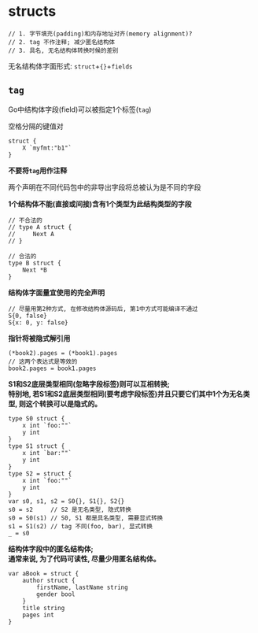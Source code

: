 # structs

```golang
// 1. 字节填充(padding)和内存地址对齐(memory alignment)?
// 2. tag 不作注释; 减少匿名结构体
// 3. 具名, 无名结构体转换时候的差别
```

无名结构体字面形式: `struct`+`{}`+`fields`

## `tag`
Go中结构体字段(field)可以被指定1个标签(`tag`)

空格分隔的键值对
```golang
struct {
    X `myfmt:"b1"`
}
```
**不要将`tag`用作注释**

两个声明在不同代码包中的非导出字段将总被认为是不同的字段

**1个结构体不能(直接或间接)含有1个类型为此结构类型的字段**
```golang
// 不合法的
// type A struct {
//     Next A
// }

// 合法的
type B struct {
    Next *B
}
```

**结构体字面量宜使用的完全声明**
```golang
// 尽量用第2种方式, 在修改结构体源码后, 第1中方式可能编译不通过
S{0, false}
S{x: 0, y: false}
```

**指针将被隐式解引用**
```golang
(*book2).pages = (*book1).pages
// 这两个表达式是等效的
book2.pages = book1.pages
```

**S1和S2底层类型相同(忽略字段标签)则可以互相转换;</br>特别地, 若S1和S2底层类型相同(要考虑字段标签)并且只要它们其中1个为无名类型, 则这个转换可以是隐式的。**
```golang
type S0 struct {
    x int `foo:""`
    y int
}
type S1 struct {
    x int `bar:""`
    y int
}
type S2 = struct {
    x int `foo:""`
    y int
}
var s0, s1, s2 = S0{}, S1{}, S2{}
s0 = s2     // S2 是无名类型, 隐式转换
s0 = S0(s1) // S0, S1 都是具名类型, 需要显式转换
s1 = S1(s2) // tag 不同(foo, bar), 显式转换
_ = s0
```

**结构体字段中的匿名结构体;</br>通常来说, 为了代码可读性, 尽量少用匿名结构体。**
```golang
var aBook = struct {
    author struct {
        firstName, lastName string
        gender bool
    }
    title string
    pages int
}
```